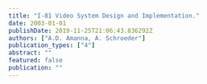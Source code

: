 ```yaml
---
title: "I-81 Video System Design and Implementation."
date: 2003-01-01
publishDate: 2019-11-25T21:06:43.836292Z
authors: ["A.D. Amanna, A. Schroeder"]
publication_types: ["4"]
abstract: ""
featured: false
publication: ""
---
```


